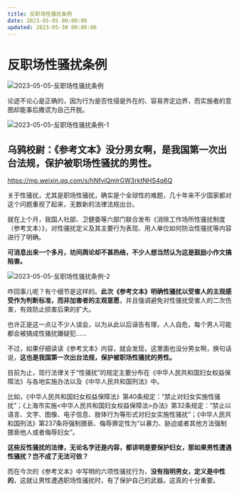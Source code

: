 ```yaml
---
title: 反职场性骚扰条例
date: 2023-05-05 00:00:00
updated: 2023-05-30 00:00:00
---
```


# 反职场性骚扰条例

![2023-05-05-反职场性骚扰条例](assets/2023-05-05-反职场性骚扰条例.jpeg)

论迹不论心是正确的，因为行为是否性侵是外在的、容易界定边界，而实施者的意图却能事后撒谎为自己开脱。

![2023-05-05-反职场性骚扰条例-1](assets/2023-05-05-反职场性骚扰条例-1.png)

## 乌鸦校尉：《参考文本》没分男女啊，是我国第一次出台法规，保护被职场性骚扰的男性。

https://mp.weixin.qq.com/s/hNfviQmIrGW3rktNHS4q6Q

关于性骚扰，尤其是职场性骚扰，确实是个全球性的难题，几十年来不少国家都对这个问题重视了起来，无数新的法律法规出台。

就在上个月，我国人社部、卫健委等六部门联合发布《消除工作场所性骚扰制度（参考文本）》，对性骚扰定义及其主要行为表现、用人单位如何防治性骚扰等内容进行了明确。

**可消息出来一个多月，坊间舆论却不甚热络，不少人想当然认为这是鼓励小作文搞陷害。**

![2023-05-05-反职场性骚扰条例-2](assets/2023-05-05-反职场性骚扰条例-2.png)

咋回事儿呢？有个细节是这样的。**此次《参考文本》明确性骚扰以受害人的主观感受作为判断标准，而非加害者的主观意愿**，并且强调避免对性骚扰受害人的二次伤害，有效防止损害后果的扩大。

也许正是这一点让不少人误会，以为从此以后诬告有理，人人自危，每个男人可能都会被搞成性骚扰嫌疑犯……

不过，如果仔细读读《参考文本》内容，就会发现，这里面也没分男女啊，换句话说，**这也是我国第一次出台法规，保护被职场性骚扰的男性。**

目前为止，现行法律关于“性骚扰”的规定主要分布在《中华人民共和国妇女权益保障法》与各地实施办法以及《中华人民共和国刑法》中。

比如，《中华人民共和国妇女权益保障法》第40条规定：“禁止对妇女实施性骚扰”；《上海市实施<中华人民共和国妇女权益保障法>办法》第32条规定：“禁止以语言、文字、图像、电子信息、肢体行为等形式对妇女实施性骚扰”；《中华人民共和国刑法》第237条将强制猥亵、侮辱罪定性为“以暴力、胁迫或者其他方法强制猥亵他人或者侮辱妇女”。

**这些反性骚扰的法律，无论名字还是内容，都讲明是要保护妇女，那如果男性遭遇性骚扰？岂不成了无法可依？**

而在今次的《参考文本》中写明的六项性骚扰行为，**没有指明男女，定义是中性的**，这就让男性遭遇职场性骚扰时，有了保护自己的武器。这真的十分重要。
